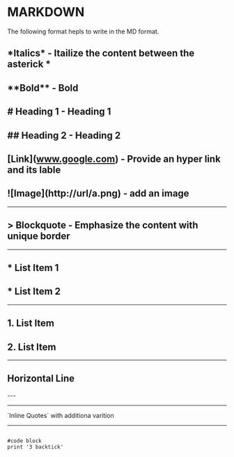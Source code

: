 # MARKDOWN

The following format hepls to write in the MD format.



## \*Italics*       - Itailize the content between the asterick *
## \*\*Bold**       - Bold 
## \# Heading 1     - Heading 1
## \## Heading 2    - Heading 2
## \[Link](www.google.com) - Provide an hyper link and its lable
## \!\[Image](http://url/a.png) - add an image 
---
## \> Blockquote - Emphasize the content with unique border
---
## * List Item 1
## * List Item 2
---
## 1. List Item
## 2. List Item
---
## Horizontal Line
\--- 

---
\`Inline Quotes` with additiona varition

---

``` 

#code block
print '3 backtick'

```




 